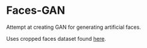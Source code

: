 # Faces-GAN

Attempt at creating GAN for generating artificial faces.

Uses cropped faces dataset found [here](https://susanqq.github.io/UTKFace/).
